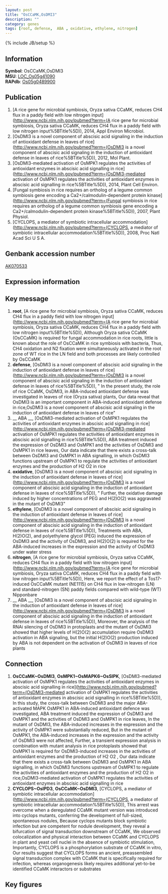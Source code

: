 ```yaml
---
layout: post
title: "OsCCaMK,OsDMI3"
description: ""
category: genes
tags: [root, defense,  ABA , oxidative, ethylene, nitrogen]
---
```

{% include JB/setup %}

## Information
__Symbol__: OsCCaMK,OsDMI3  
__MSU__: [LOC_Os05g41090](http://rice.plantbiology.msu.edu/cgi-bin/ORF_infopage.cgi?orf=LOC_Os05g41090)  
__RAPdb__: [Os05g0489900](http://rapdb.dna.affrc.go.jp/viewer/gbrowse_details/irgsp1?name=Os05g0489900)  

## Publication
1. [A rice gene for microbial symbiosis, Oryza sativa CCaMK, reduces CH4 flux in a paddy field with low nitrogen input](http://www.ncbi.nlm.nih.gov/pubmed?term=(A rice gene for microbial symbiosis, Oryza sativa CCaMK, reduces CH4 flux in a paddy field with low nitrogen input%5BTitle%5D)), 2014, Appl Environ Microbiol.
2. [OsDMI3 is a novel component of abscisic acid signaling in the induction of antioxidant defense in leaves of rice](http://www.ncbi.nlm.nih.gov/pubmed?term=(OsDMI3 is a novel component of abscisic acid signaling in the induction of antioxidant defense in leaves of rice%5BTitle%5D)), 2012, Mol Plant.
3. [OsDMI3-mediated activation of OsMPK1 regulates the activities of antioxidant enzymes in abscisic acid signalling in rice](http://www.ncbi.nlm.nih.gov/pubmed?term=(OsDMI3-mediated activation of OsMPK1 regulates the activities of antioxidant enzymes in abscisic acid signalling in rice%5BTitle%5D)), 2014, Plant Cell Environ.
4. [Fungal symbiosis in rice requires an ortholog of a legume common symbiosis gene encoding a Ca2+/calmodulin-dependent protein kinase](http://www.ncbi.nlm.nih.gov/pubmed?term=(Fungal symbiosis in rice requires an ortholog of a legume common symbiosis gene encoding a Ca2+/calmodulin-dependent protein kinase%5BTitle%5D)), 2007, Plant Physiol.
5. [CYCLOPS, a mediator of symbiotic intracellular accommodation](http://www.ncbi.nlm.nih.gov/pubmed?term=(CYCLOPS, a mediator of symbiotic intracellular accommodation%5BTitle%5D)), 2008, Proc Natl Acad Sci U S A.

## Genbank accession number
[AK070533](http://www.ncbi.nlm.nih.gov/nuccore/AK070533)

## Expression information

## Key message
1. __root__, [A rice gene for microbial symbiosis, Oryza sativa CCaMK, reduces CH4 flux in a paddy field with low nitrogen input](http://www.ncbi.nlm.nih.gov/pubmed?term=(A rice gene for microbial symbiosis, Oryza sativa CCaMK, reduces CH4 flux in a paddy field with low nitrogen input%5BTitle%5D)),  Although Oryza sativa CCaMK (OsCCaMK) is required for fungal accommodation in rice roots, little is known about the role of OsCCaMK in rice symbiosis with bacteria, Thus, CH4 oxidation and N2 fixation were simultaneously activated in the root zone of WT rice in the LN field and both processes are likely controlled by OsCCaMK
2. __defense__, [OsDMI3 is a novel component of abscisic acid signaling in the induction of antioxidant defense in leaves of rice](http://www.ncbi.nlm.nih.gov/pubmed?term=(OsDMI3 is a novel component of abscisic acid signaling in the induction of antioxidant defense in leaves of rice%5BTitle%5D)), " In the present study, the role of rice CCaMK, OsDMI3, in ABA-induced antioxidant defense was investigated in leaves of rice (Oryza sativa) plants, Our data reveal that OsDMI3 is an important component in ABA-induced antioxidant defense in rice,OsDMI3 is a novel component of abscisic acid signaling in the induction of antioxidant defense in leaves of rice"
3. __ ABA __, [OsDMI3-mediated activation of OsMPK1 regulates the activities of antioxidant enzymes in abscisic acid signalling in rice](http://www.ncbi.nlm.nih.gov/pubmed?term=(OsDMI3-mediated activation of OsMPK1 regulates the activities of antioxidant enzymes in abscisic acid signalling in rice%5BTitle%5D)),  ABA treatment induced the expression of OsDMI3 and OsMPK1 and the activities of OsDMI3 and OsMPK1 in rice leaves, Our data indicate that there exists a cross-talk between OsDMI3 and OsMPK1 in ABA signalling, in which OsDMI3 functions upstream of OsMPK1 to regulate the activities of antioxidant enzymes and the production of H2 O2 in rice
4. __oxidative__, [OsDMI3 is a novel component of abscisic acid signaling in the induction of antioxidant defense in leaves of rice](http://www.ncbi.nlm.nih.gov/pubmed?term=(OsDMI3 is a novel component of abscisic acid signaling in the induction of antioxidant defense in leaves of rice%5BTitle%5D)), " Further, the oxidative damage induced by higher concentrations of PEG and H(2)O(2) was aggravated in the mutant of OsDMI3"
5. __ethylene__, [OsDMI3 is a novel component of abscisic acid signaling in the induction of antioxidant defense in leaves of rice](http://www.ncbi.nlm.nih.gov/pubmed?term=(OsDMI3 is a novel component of abscisic acid signaling in the induction of antioxidant defense in leaves of rice%5BTitle%5D)),  Treatments with ABA, H(2)O(2), and polyethylene glycol (PEG) induced the expression of OsDMI3 and the activity of OsDMI3, and H(2)O(2) is required for the ABA-induced increases in the expression and the activity of OsDMI3 under water stress
6. __nitrogen__, [A rice gene for microbial symbiosis, Oryza sativa CCaMK, reduces CH4 flux in a paddy field with low nitrogen input](http://www.ncbi.nlm.nih.gov/pubmed?term=(A rice gene for microbial symbiosis, Oryza sativa CCaMK, reduces CH4 flux in a paddy field with low nitrogen input%5BTitle%5D)),  Here, we report the effect of a Tos17-induced OsCCaMK mutant (NE1115) on CH4 flux in low-nitrogen (LN) and standard-nitrogen (SN) paddy fields compared with wild-type (WT) Nipponbare
7. __ ABA __, [OsDMI3 is a novel component of abscisic acid signaling in the induction of antioxidant defense in leaves of rice](http://www.ncbi.nlm.nih.gov/pubmed?term=(OsDMI3 is a novel component of abscisic acid signaling in the induction of antioxidant defense in leaves of rice%5BTitle%5D)),  Moreover, the analysis of the RNAi silencing of OsDMI3 in protoplasts and the mutant of OsDMI3 showed that higher levels of H(2)O(2) accumulation require OsDMI3 activation in ABA signaling, but the initial H(2)O(2) production induced by ABA is not dependent on the activation of OsDMI3 in leaves of rice plants

## Connection
1. __OsCCaMK~OsDMI3__, __OsMPK1~OsMAPK6~OsSIPK__, [OsDMI3-mediated activation of OsMPK1 regulates the activities of antioxidant enzymes in abscisic acid signalling in rice](http://www.ncbi.nlm.nih.gov/pubmed?term=(OsDMI3-mediated activation of OsMPK1 regulates the activities of antioxidant enzymes in abscisic acid signalling in rice%5BTitle%5D)),  In this study, the cross-talk between OsDMI3 and the major ABA-activated MAPK OsMPK1 in ABA-induced antioxidant defence was investigated, ABA treatment induced the expression of OsDMI3 and OsMPK1 and the activities of OsDMI3 and OsMPK1 in rice leaves, In the mutant of OsDMI3, the ABA-induced increases in the expression and the activity of OsMPK1 were substantially reduced, But in the mutant of OsMPK1, the ABA-induced increases in the expression and the activity of OsDMI3 were not affected, Further, a transient expression analysis in combination with mutant analysis in rice protoplasts showed that OsMPK1 is required for OsDMI3-induced increases in the activities of antioxidant enzymes and the production of H2 O2 , Our data indicate that there exists a cross-talk between OsDMI3 and OsMPK1 in ABA signalling, in which OsDMI3 functions upstream of OsMPK1 to regulate the activities of antioxidant enzymes and the production of H2 O2 in rice,OsDMI3-mediated activation of OsMPK1 regulates the activities of antioxidant enzymes in abscisic acid signalling in rice
2. __CYCLOPS~OsIPD3__, __OsCCaMK~OsDMI3__, [CYCLOPS, a mediator of symbiotic intracellular accommodation](http://www.ncbi.nlm.nih.gov/pubmed?term=(CYCLOPS, a mediator of symbiotic intracellular accommodation%5BTitle%5D)),  This arrest was overcome when a deregulated CCaMK mutant version was introduced into cyclops mutants, conferring the development of full-sized, spontaneous nodules, Because cyclops mutants block symbiotic infection but are competent for nodule development, they reveal a bifurcation of signal transduction downstream of CCaMK, We observed colocalization and physical interaction between CCaMK and CYCLOPS in plant and yeast cell nuclei in the absence of symbiotic stimulation, Importantly, CYCLOPS is a phosphorylation substrate of CCaMK in vitro, Our results suggest that CYCLOPS forms an ancient, preassembled signal transduction complex with CCaMK that is specifically required for infection, whereas organogenesis likely requires additional yet-to-be identified CCaMK interactors or substrates

## Key figures


